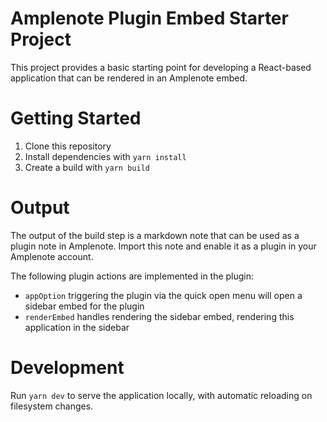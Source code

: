 # Amplenote Plugin Embed Starter Project

This project provides a basic starting point for developing a
React-based application that can be rendered in an Amplenote
embed.

# Getting Started

1. Clone this repository
2. Install dependencies with `yarn install`
3. Create a build with `yarn build`

# Output

The output of the build step is a markdown note that can be
used as a plugin note in Amplenote. Import this note and
enable it as a plugin in your Amplenote account.

The following plugin actions are implemented in the plugin:

- `appOption` triggering the plugin via the quick open menu will open a sidebar embed for the plugin
- `renderEmbed` handles rendering the sidebar embed, rendering this application in the sidebar

# Development

Run `yarn dev` to serve the application locally, with automatic reloading on filesystem changes.
